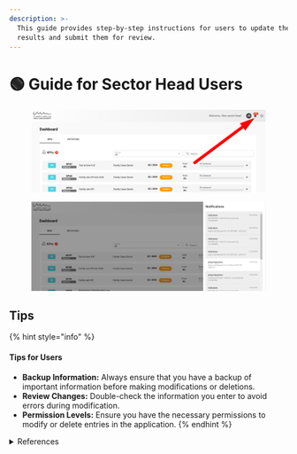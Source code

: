 ```yaml
---
description: >-
  This guide provides step-by-step instructions for users to update their KPI
  results and submit them for review.
---
```


# 🟢 Guide for Sector Head Users

<figure><img src="../.gitbook/assets/image (85).png" alt=""><figcaption></figcaption></figure>

<figure><img src="../.gitbook/assets/image (86).png" alt=""><figcaption></figcaption></figure>

## Tips

{% hint style="info" %}
#### Tips for Users

* **Backup Information:** Always ensure that you have a backup of important information before making modifications or deletions.
* **Review Changes:** Double-check the information you enter to avoid errors during modification.
* **Permission Levels:** Ensure you have the necessary permissions to modify or delete entries in the application.
{% endhint %}

<details>

<summary>References</summary>

<img src="../.gitbook/assets/image (70).png" alt="" data-size="original">

</details>
